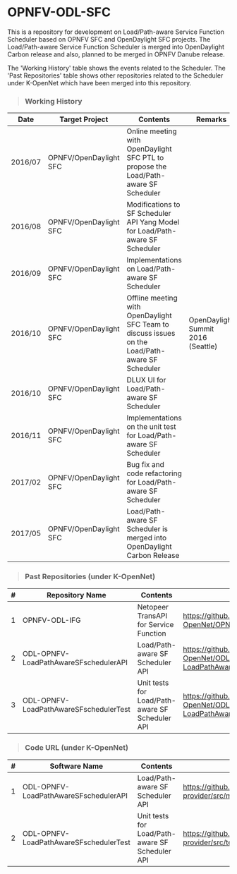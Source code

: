 # OPNFV-ODL-SFC
This is a repository for development on Load/Path-aware Service Function Scheduler based on OPNFV SFC and OpenDaylight SFC projects. 
The Load/Path-aware Service Function Scheduler is merged into OpenDaylight Carbon release and also, planned to be merged in OPNFV Danube release. 

The 'Working History' table shows the events related to the Scheduler.
The 'Past Repositories' table shows other repositories related to the Scheduler under K-OpenNet which have been merged into this repository.

> ### Working History
| Date    | Target Project         | Contents                                                                                         | Remarks                            |
|---------|------------------------|--------------------------------------------------------------------------------------------------|------------------------------------|
| 2016/07 | OPNFV/OpenDaylight SFC | Online meeting with OpenDaylight SFC PTL to propose the Load/Path-aware SF Scheduler             |                                    |
| 2016/08 | OPNFV/OpenDaylight SFC | Modifications to SF Scheduler API Yang Model for Load/Path-aware SF Scheduler                    |                                    |
| 2016/09 | OPNFV/OpenDaylight SFC | Implementations on Load/Path-aware SF Scheduler                                                  |                                    |
| 2016/10 | OPNFV/OpenDaylight SFC | Offline meeting with OpenDaylight SFC Team to discuss issues on the Load/Path-aware SF Scheduler | OpenDaylight Summit 2016 (Seattle) |
| 2016/10 | OPNFV/OpenDaylight SFC | DLUX UI for Load/Path-aware SF Scheduler                                                         |                                    |
| 2016/11 | OPNFV/OpenDaylight SFC | Implementations on the unit test for Load/Path-aware SF Scheduler                                |                                    |
| 2017/02 | OPNFV/OpenDaylight SFC | Bug fix and code refactoring for Load/Path-aware SF Scheduler                                    |                                    |
| 2017/05 | OPNFV/OpenDaylight SFC | Load/Path-aware SF Scheduler is merged into OpenDaylight Carbon Release                          |                                    |


> ### Past Repositories (under K-OpenNet)

| # | Repository Name      | Contents                                        | URl                                                                 |
|---|----------------------------------------|-------------------------------------------------|---------------------------------------------------------------------|
| 1 | OPNFV-ODL-IFG                          | Netopeer TransAPI for Service Function          | https://github.com/K-OpenNet/OPNFV-ODL-IFG                          |
| 2 | ODL-OPNFV-LoadPathAwareSFschedulerAPI  | Load/Path-aware SF Scheduler API                | https://github.com/K-OpenNet/ODL-OPNFV-LoadPathAwareSFschedulerAPI  |
| 3 | ODL-OPNFV-LoadPathAwareSFschedulerTest | Unit tests for Load/Path-aware SF Scheduler API | https://github.com/K-OpenNet/ODL-OPNFV-LoadPathAwareSFschedulerTest |

> ### Code URL (under K-OpenNet)

| # | Software Name      | Contents                                        | URl         |
|---|----------------------------------------|-------------------------------------------------|---------------------------------------------------------------------|
| 1 | ODL-OPNFV-LoadPathAwareSFschedulerAPI  | Load/Path-aware SF Scheduler API                | https://github.com/opendaylight/sfc/blob/stable/carbon/sfc-provider/src/main/java/org/opendaylight/sfc/provider/api/SfcServiceFunctionLoadPathAwareSchedulerAPI.java |
| 2 | ODL-OPNFV-LoadPathAwareSFschedulerTest | Unit tests for Load/Path-aware SF Scheduler API | https://github.com/opendaylight/sfc/blob/stable/carbon/sfc-provider/src/test/java/org/opendaylight/sfc/provider/api/SfcServiceFunctionLoadPathAwareSchedulerAPITest.java |
